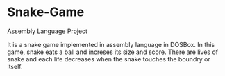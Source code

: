 # Snake-Game
Assembly Language Project

It is a snake game implemented in assembly language in DOSBox. In this game, snake eats a ball and increses its size and score. There are lives of snake and each life decreases when the snake touches the boundry or itself.
